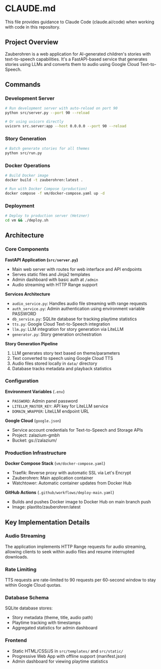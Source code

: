 # CLAUDE.md

This file provides guidance to Claude Code (claude.ai/code) when working with code in this repository.

## Project Overview

Zauberohren is a web application for AI-generated children's stories with text-to-speech capabilities. It's a FastAPI-based service that generates stories using LLMs and converts them to audio using Google Cloud Text-to-Speech.

## Commands

### Development Server
```bash
# Run development server with auto-reload on port 90
python src/server.py --port 90 --reload

# Or using uvicorn directly
uvicorn src.server:app --host 0.0.0.0 --port 90 --reload
```

### Story Generation
```bash
# Batch generate stories for all themes
python src/run.py
```

### Docker Operations
```bash
# Build Docker image
docker build -t zauberohren:latest .

# Run with Docker Compose (production)
docker compose -f vm/docker-compose.yaml up -d
```

### Deployment
```bash
# Deploy to production server (Hetzner)
cd vm && ./deploy.sh
```

## Architecture

### Core Components

**FastAPI Application (`src/server.py`)**
- Main web server with routes for web interface and API endpoints
- Serves static files and Jinja2 templates
- Admin dashboard with basic auth at `/admin`
- Audio streaming with HTTP Range support

**Services Architecture**
- `audio_service.py`: Handles audio file streaming with range requests
- `auth_service.py`: Admin authentication using environment variable PASSWORD
- `db_service.py`: SQLite database for tracking playtime statistics
- `tts.py`: Google Cloud Text-to-Speech integration
- `llm.py`: LLM integration for story generation via LiteLLM
- `generator.py`: Story generation orchestration

**Story Generation Pipeline**
1. LLM generates story text based on theme/parameters
2. Text converted to speech using Google Cloud TTS
3. Audio files stored locally in `data/` directory
4. Database tracks metadata and playback statistics

### Configuration

**Environment Variables** (`.env`)
- `PASSWORD`: Admin panel password
- `LITELLM_MASTER_KEY`: API key for LiteLLM service
- `DOMAIN_WRAPPER`: LiteLLM endpoint URL

**Google Cloud** (`google.json`)
- Service account credentials for Text-to-Speech and Storage APIs
- Project: zalazium-gmbh
- Bucket: gs://zalazium/

### Production Infrastructure

**Docker Compose Stack** (`vm/docker-compose.yaml`)
- Traefik: Reverse proxy with automatic SSL via Let's Encrypt
- Zauberohren: Main application container
- Watchtower: Automatic container updates from Docker Hub

**GitHub Actions** (`.github/workflows/deploy-main.yaml`)
- Builds and pushes Docker image to Docker Hub on main branch push
- Image: plaxtito/zauberohren:latest

## Key Implementation Details

### Audio Streaming
The application implements HTTP Range requests for audio streaming, allowing clients to seek within audio files and resume interrupted downloads.

### Rate Limiting
TTS requests are rate-limited to 90 requests per 60-second window to stay within Google Cloud quotas.

### Database Schema
SQLite database stores:
- Story metadata (theme, title, audio path)
- Playtime tracking with timestamps
- Aggregated statistics for admin dashboard

### Frontend
- Static HTML/CSS/JS in `src/templates/` and `src/static/`
- Progressive Web App with offline support (manifest.json)
- Admin dashboard for viewing playtime statistics